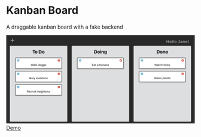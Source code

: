 # Kanban Board
A draggable kanban board with a fake backend

![Screenshot](screenshot.jpg)\
[Demo](http://keeler-kanban.herokuapp.com/)
